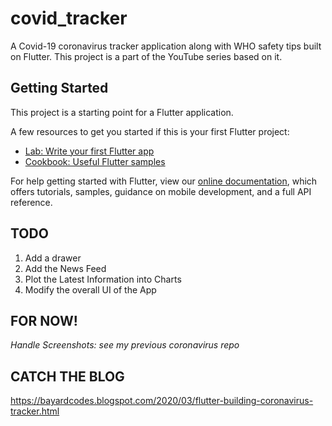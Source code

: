 # covid_tracker

A Covid-19 coronavirus tracker application along with WHO safety tips built on Flutter. This project is a part of the YouTube series based on it.

## Getting Started

This project is a starting point for a Flutter application.

A few resources to get you started if this is your first Flutter project:

- [Lab: Write your first Flutter app](https://flutter.dev/docs/get-started/codelab)
- [Cookbook: Useful Flutter samples](https://flutter.dev/docs/cookbook)

For help getting started with Flutter, view our
[online documentation](https://flutter.dev/docs), which offers tutorials,
samples, guidance on mobile development, and a full API reference.

## TODO
1. Add a drawer
2. Add the News Feed
3. Plot the Latest Information into Charts
4. Modify the overall UI of the App

## FOR NOW!
*Handle Screenshots: see my previous coronavirus repo* 

## CATCH THE BLOG
https://bayardcodes.blogspot.com/2020/03/flutter-building-coronavirus-tracker.html

